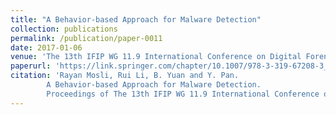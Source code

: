 ```yaml
---
title: "A Behavior-based Approach for Malware Detection"
collection: publications
permalink: /publication/paper-0011
date: 2017-01-06
venue: 'The 13th IFIP WG 11.9 International Conference on Digital Forensics (IFIP WG 11.9 2017)'
paperurl: 'https://link.springer.com/chapter/10.1007/978-3-319-67208-3_11'
citation: 'Rayan Mosli, Rui Li, B. Yuan and Y. Pan.
        A Behavior-based Approach for Malware Detection.
        Proceedings of The 13th IFIP WG 11.9 International Conference on Digital Forensics (IFIP WG 11.9 2017), 187-201, January 2017.'
---
```


